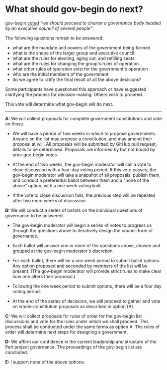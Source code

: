 # What should gov-begin do next?

gov-begin [voted](https://perl.topicbox.com/groups/gov-begin/T37ebbcbb89c74fc5/first-ballot-results-and-next-steps)
_"we should proceed to charter a governance body headed by an executive council of several people"_.

The following questions remain to be answered:

* what are the mandate and powers of the government being formed
* what is the shape of the larger group and executive council
* what are the rules for electing, aging out, and refilling seats
* what are the rules for changing the group's rules of operation
* what other rules of operation exist for the government's operation
* who are the initial members of the government
* do we agree to ratify the final result of all the above decisions?

Some participants have questioned this approach or have suggested
clarifying the process for decision making.  Others wish to proceed.

This vote will determine what gov-begin will do next.

---

**A:**  We will collect proposals for complete government constitutions and
        vote on those.

* We will have a period of two weeks in which to propose governments.  Anyone
  on the list may propose a constitution, and may amend their proposal at will.
  All proposals will be submitted by GitHub pull request, details to be
  determined.  Proposals are informed by but not bound by prior gov-begin votes.

* At the end of two weeks, the gov-begin moderator will call a vote to
  close discussion with a four-day voting period.  If this vote passes, the
  gov-begin moderator will take a snapshot of all proposals, publish them, and
  conduct a preferential ballot between them and a "none of the above" option,
  with a one week voting limit.

* If the vote to close discussion fails, the previous step will be repeated
  after two more weeks of discussion.

**B:**  We will conduct a series of ballots on the individual questions of
        governance to be answered.

* The gov-begin moderator will begin a series of votes to progress us through
  the questions above to iteratively design the council form of governance.

* Each ballot will answer one or more of the questions above, chosen and
  grouped at the gov-begin moderator's discretion.

* For each ballot, there will be a one week period to submit ballot options.
  Any option proposed and seconded by members of the list will be present.
  (The gov-begin moderator will provide strict rules to make clear how one
  alters their proposal.)

* Following the one week period to submit options, there will be a four day
  voting period.

* At the end of the series of decisions, we will proceed to gather and vote on
  whole-constitution proposals as described in option (A).

**C:**  We will collect proposals for rules of order for the gov-begin list
        discussions and vote for the rules under which we shall proceed. This
        process shall be conducted under the same terms as option A.  The
        rules of order will determine next steps for designing a government.

**D:**  We affirm our confidence in the current leadership and structure of the
        Perl project governance. The proceedings of the gov-begin list are
        concluded.

**E:**  I support none of the above options.
